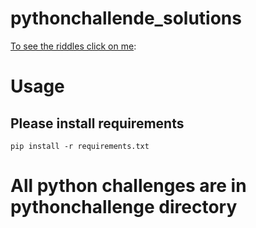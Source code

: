 # pythonchallende_solutions

[To see the riddles click on me](http://www.pythonchallenge.com/):

# Usage
## Please install requirements
```
pip install -r requirements.txt
```
# All python challenges are in pythonchallenge directory
